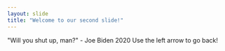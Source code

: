 ```yaml
---
layout: slide
title: "Welcome to our second slide!"
---
```

"Will you shut up, man?" - Joe Biden 2020
Use the left arrow to go back!
